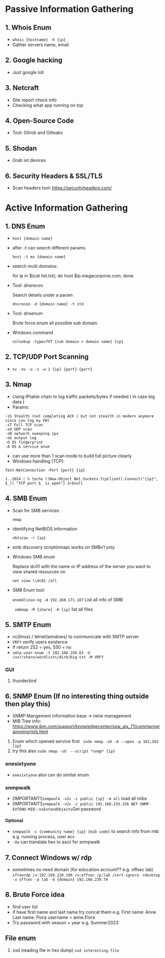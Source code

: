 # Passive Information Gathering
## 1. Whois Enum
- ``` whois {hostname} -h {ip} ```
- Gather servers name, email
## 2. Google hacking
- Just google loll
## 3. Netcraft
- Site report check info
- Checking what app running on top
## 4. Open-Source Code
- Tool: Gitrob and Gitleaks
## 5. Shodan
- Grab iot devices
## 6. Security Headers & SSL/TLS
- Scan headers tool: https://securityheaders.com/ 

# Active Information Gathering
## 1. DNS Enum

- ``` host {domain name} ```
- after -t can search different params 

  ``` host -t mx {domain name} ```
  
- search multi domains:

  for ip in $(cat list.txt); do host $ip.megacorpone.com; done

- Tool: dnsrecon 
    
    Search details under a param

    ``` dnsrecon -d {domain name} -t std ```
- Tool: dnsenum

    Brute force enum all possible sub domain

- Windows command

    ``` nslookup -type=TXT {sub domain + domain name} {ip} ```

## 2. TCP/UDP Port Scanning
- ``` nc -nv -u -z -w 1 {ip} {port}-{port} ```

## 3. Nmap
- Using IPtable chain to log traffic packets/bytes if needed ( in case big data )
- Params:
``` 
-sS Stealth (not completing ACK | but not stealth in modern anymore since can log by FW)
-sT Full TCP scan
-sU UDP scan
-sN network sweeping ips
-oG output log
-O OS fingerprint 
-A OS & service enum
```
- can use more than 1 scan mode to build full picture clearly
- Windows handling (TCP):
```
Test-NetConnection -Port {port} {ip}

1..1024 | % {echo ((New-Object Net.Sockets.TcpClient).Connect("{ip}", $_)) "TCP port $_ is open"} 2>$null
```
## 4. SMB Enum
- Scan for SMB services

  ``` nmap ```
- identifying NetBIOS information
  
  ``` nbtscan -r {ip} ```

- smb discovery script(nmap) works on SMBv1 only

- Windows SMB enum
  
  Replace dc01 with the name or IP address of the server you want to view shared resources on

  ``` net view \\dc01 /all ```

- SMB Enum tool:
  
  ``` enum4linux-ng -A 192.168.171.187 ``` List all info of SMB

  ``` smbmap -R {share} -H {ip}``` list all files 

## 5. SMTP Enum
- nc(linux) / telnet(windows) to communicate with SMTP server
- ``` VRFY ``` verify users existence
- If return 252 = yes, 550 = no
- ``` smtp-user-enum -t 192.168.158.63 -U /usr/share/wordlists/dirb/big.txt -M VRFY ```
### GUI 
1. thunderbird

## 6. SNMP Enum (If no interesting thing outside then play this)
- SNMP Mangement information base -> netw management
- MIB Tree info: https://www.ibm.com/support/knowledgecenter/ssw_aix_71/commprogramming/mib.html
1. Enum which opened service first ``` sudo nmap -sU -A --open -p 161,162  {ip}``` 
2. try this also ``` sudo nmap -sU  --script *snmp* {ip} ```

### onesixtyone
- ``` onesixtyone ``` also can do similar enum

### snmpwalk
- [IMPORTANT!]``` snmpwalk -v2c -c public {ip} -m all ``` load all mibs
- [IMPORTANT!]``` snmpwalk -v2c -c public 192.168.233.156 NET-SNMP-EXTEND-MIB::nsExtendObjects ```Get password

#### Optional
- ``` snmpwalk -c {community name} {ip} {mib code} ``` to search info from mib e.g. running process, user acc
- ``` -Oa ``` can translate hex to ascii for snmpwalk 

## 7. Connect Windows w/ rdp
- sometimes no need domain (for education account?? e.g. offsec lab)
``` xfreerdp /v:192.168.220.196 /u:offsec /p:lab /cert-ignore  ```
``` rdesktop -u offsec -p lab -d {domain} 192.168.239.74 ```

## 8. Brute Force idea
- find user list
- if have first name and last name try concat them 
    e.g. First name: Anne Last name: Flora
    username = anne.Flora
- Try password with season + year 
    e.g. Summer2023

## File enum
1. xxd (reading file in hex dump) ``` xxd interesting.file ```